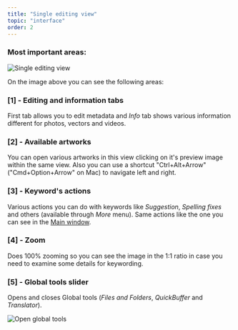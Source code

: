 ```yaml
---
title: "Single editing view"
topic: "interface"
order: 2
---
```


<h3>Most important areas:</h3>

<p>
  <img alt="Single editing view" src="{{site.url}}/images/tutorials/interface/single-artwork-window.png" class="small-12 large-12" />
</p>

On the image above you can see the following areas:

<h3>[1] - Editing and information tabs </h3>

First tab allows you to edit metadata and _Info_ tab shows various information different for photos, vectors and videos.

<h3>[2] - Available artworks</h3>

You can open various artworks in this view clicking on it's preview image within the same view. Also you can use a shortcut "Ctrl+Alt+Arrow" ("Cmd+Option+Arrow" on Mac) to navigate left and right.

<h3>[3] - Keyword's actions</h3>

Various actions you can do with keywords like _Suggestion_, _Spelling fixes_ and others (available through _More_ menu). Same actions like the one you can see in the <a href="{{site.baseurl}}/tutorials/interface-mainview/">Main window</a>.

<h3>[4] - Zoom</h3>

Does 100% zooming so you can see the image in the 1:1 ratio in case you need to examine some details for keywording.

<h3>[5] - Global tools slider</h3>

Opens and closes Global tools (_Files and Folders_, _QuickBuffer_ and _Translator_).

<p>
  <img alt="Open global tools" src="{{site.url}}/images/tutorials/interface/single-edit-slider.gif" class="small-12 large-12" />
</p>
